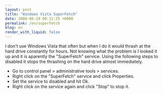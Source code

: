 ```yaml
---
layout: post
title: "Windows Vista SuperFetch"
date: 2009-06-29 00:11:25 +0000
permalink: /en/superfetch
blog: en
render_with_liquid: false
---
```


I don't use Windows Vista that often but when I do it would thrash at
the hard drive constantly for hours. Not knowing what the problem is I
looked it up and it is aparently the "SuperFetch" service. Using the
following steps to disabled it stops the thrashing on the hard drive
almost immediately.

- Go to control panel \> administrative tools \> services.
- Right click on the "SuperFetch" service and click Properties.
- Set the service to disabled and hit Ok.
- Right click on the service again and click "Stop" to stop it.
